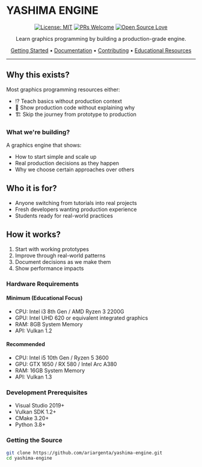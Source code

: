 ﻿# YASHIMA ENGINE

<div align="center">

[![License: MIT](https://img.shields.io/badge/License-MIT-yellow.svg)](https://opensource.org/licenses/MIT)
[![PRs Welcome](https://img.shields.io/badge/PRs-welcome-brightgreen.svg)](http://makeapullrequest.com)
[![Open Source Love](https://badges.frapsoft.com/os/v1/open-source.png?v=103)](https://github.com/ellerbrock/open-source-badges/)

Learn graphics programming by building a production-grade engine.

[Getting Started](#getting-started) •
[Documentation](#documentation) •
[Contributing](#contributing) •
[Educational Resources](#educational-resources)

</div>

---

## Why this exists?
Most graphics programming resources either:
- ⁉️ Teach basics without production context
- 🚀 Show production code without explaining why
- 🏗️ Skip the journey from prototype to production

### What we're building?
A graphics engine that shows:
- How to start simple and scale up
- Real production decisions as they happen
- Why we choose certain approaches over others

## Who it is for?
- Anyone switching from tutorials into real projects
- Fresh developers wanting production experience
- Students ready for real-world practices

## How it works?
1. Start with working prototypes
2. Improve through real-world patterns
3. Document decisions as we make them
4. Show performance impacts

### Hardware Requirements
#### Minimum (Educational Focus)
- CPU: Intel i3 8th Gen / AMD Ryzen 3 2200G
- GPU: Intel UHD 620 or equivalent integrated graphics
- RAM: 8GB System Memory
- API: Vulkan 1.2

#### Recommended
- CPU: Intel i5 10th Gen / Ryzen 5 3600
- GPU: GTX 1650 / RX 580 / Intel Arc A380
- RAM: 16GB System Memory
- API: Vulkan 1.3

### Development Prerequisites
- Visual Studio 2019+
- Vulkan SDK 1.2+
- CMake 3.20+
- Python 3.8+

### Getting the Source
```bash
git clone https://github.com/ariargenta/yashima-engine.git
cd yashima-engine
```